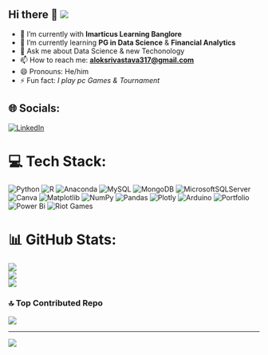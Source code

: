 ## Hi there 👋    [![](https://visitcount.itsvg.in/api?id=asalok-13&icon=0&color=0)](https://visitcount.itsvg.in)


- 🔭 I’m currently with **Imarticus Learning Banglore**
- 🌱 I’m currently learning **PG in Data Science**  & **Financial Analytics**
- 💬 Ask me about Data Science & new Techonology
- 📫 How to reach me: **aloksrivastava317@gmail.com** 
- 😄 Pronouns: He/him
- ⚡ Fun fact: *I play pc Games & Tournament*


## 🌐 Socials:
[![LinkedIn](https://img.shields.io/badge/LinkedIn-%230077B5.svg?logo=linkedin&logoColor=white)](https://linkedin.com/in/https://www.linkedin.com/in/aloksrivastavaas) 


# 💻 Tech Stack:
![Python](https://img.shields.io/badge/python-3670A0?style=for-the-badge&logo=python&logoColor=ffdd54) ![R](https://img.shields.io/badge/r-%23276DC3.svg?style=for-the-badge&logo=r&logoColor=white) ![Anaconda](https://img.shields.io/badge/Anaconda-%2344A833.svg?style=for-the-badge&logo=anaconda&logoColor=white) ![MySQL](https://img.shields.io/badge/mysql-4479A1.svg?style=for-the-badge&logo=mysql&logoColor=white) ![MongoDB](https://img.shields.io/badge/MongoDB-%234ea94b.svg?style=for-the-badge&logo=mongodb&logoColor=white) ![MicrosoftSQLServer](https://img.shields.io/badge/Microsoft%20SQL%20Server-CC2927?style=for-the-badge&logo=microsoft%20sql%20server&logoColor=white) ![Canva](https://img.shields.io/badge/Canva-%2300C4CC.svg?style=for-the-badge&logo=Canva&logoColor=white) ![Matplotlib](https://img.shields.io/badge/Matplotlib-%23ffffff.svg?style=for-the-badge&logo=Matplotlib&logoColor=black) ![NumPy](https://img.shields.io/badge/numpy-%23013243.svg?style=for-the-badge&logo=numpy&logoColor=white) ![Pandas](https://img.shields.io/badge/pandas-%23150458.svg?style=for-the-badge&logo=pandas&logoColor=white) ![Plotly](https://img.shields.io/badge/Plotly-%233F4F75.svg?style=for-the-badge&logo=plotly&logoColor=white) ![Arduino](https://img.shields.io/badge/-Arduino-00979D?style=for-the-badge&logo=Arduino&logoColor=white) ![Portfolio](https://img.shields.io/badge/Portfolio-%23000000.svg?style=for-the-badge&logo=firefox&logoColor=#FF7139) ![Power Bi](https://img.shields.io/badge/power_bi-F2C811?style=for-the-badge&logo=powerbi&logoColor=black) ![Riot Games](https://img.shields.io/badge/riotgames-D32936.svg?style=for-the-badge&logo=riotgames&logoColor=white)


# 📊 GitHub Stats:
![](https://github-readme-stats.vercel.app/api?username=asalok-13&theme=dark&hide_border=false&include_all_commits=false&count_private=false)<br/>
![](https://nirzak-streak-stats.vercel.app/?user=asalok-13&theme=dark&hide_border=false)<br/>
![](https://github-readme-stats.vercel.app/api/top-langs/?username=asalok-13&theme=dark&hide_border=false&include_all_commits=false&count_private=false&layout=compact)


### 🔝 Top Contributed Repo
![](https://github-contributor-stats.vercel.app/api?username=asalok-13&limit=5&theme=dark&combine_all_yearly_contributions=true)

---
[![](https://visitcount.itsvg.in/api?id=asalok-13&icon=0&color=0)](https://visitcount.itsvg.in)

<!-- Proudly created with GPRM ( https://gprm.itsvg.in ) -->
